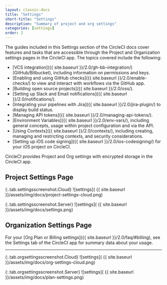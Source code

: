 ```yaml
---
layout: classic-docs
title: "Settings"
short-title: "Settings"
description: "Summary of project and org settings"
categories: [settings]
order: 2
---
```


The guides included in this Settings section of the CircleCI docs cover features and tasks that are accessible through the Project and Organization settings pages in the CircleCI app. The topics covered include the following:

* [VCS integration]({{ site.baseurl }}/2.0/gh-bb-integration/) (GitHub/Bitbucket), including information on permissions and keys.
* [Enabling and using GitHub checks]({{ site.baseurl }}/2.0/enable-checks/) to view and interact with workflows via the GitHub app.
* [Building open source projects]({{ site.baseurl }}/2.0/oss/).
* [Setting up Slack and Email notifications]({{ site.baseurl }}/2.0/notifications/).
* [Integrating your pipelines with Jira]({{ site.baseurl }}/2.0/jira-plugin/) to display build status.
* [Managing API tokens]({{ site.baseurl }}/2.0/managing-api-tokens/).
* [Environment Variables]({{ site.baseurl }}/2.0/env-vars/), including general concepts, usage within project configuration and via the API.
* [Using Contexts]({{ site.baseurl }}/2.0/contexts/), including creating, managing and restricting contexts, and security considerations.
* [Setting up iOS code signing]({{ site.baseurl }}/2.0/ios-codesigning/) for your iOS project on CircleCI.

CircleCI provides Project and Org settings with encrypted storage in the CircleCI app.

## Project Settings Page

{:.tab.settingsscreenshot.Cloud}
![settings]( {{ site.baseurl }}/assets/img/docs/project-settings-cloud.png)

{:.tab.settingsscreenshot.Server}
![settings]( {{ site.baseurl }}/assets/img/docs/settings.png)


## Organization Settings Page
For your [Org Plan or Billing settings]({{ site.baseurl }}/2.0/faq/#billing), see the Settings tab of the CircleCI app for summary data about your usage.
<hr>

{:.tab.orgsettingsscreenshot.Cloud}
![settings]( {{ site.baseurl }}/assets/img/docs/org-settings-cloud.png)

{:.tab.orgsettingsscreenshot.Server}
![settings]( {{ site.baseurl }}/assets/img/docs/plan-settings.png)

